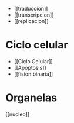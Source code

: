 - [[traduccion]]
- [[transcripcion]]
- [[replicacion]]

# Ciclo celular
- [[Ciclo Celular]]
- [[Apoptosis]]
- [[fision binaria]]

# Organelas
[[nucleo]]